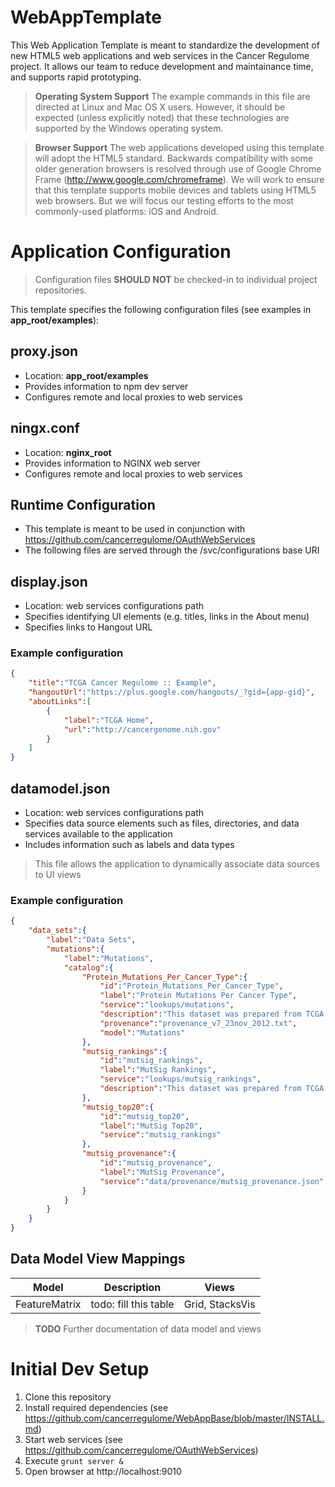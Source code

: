 # WebAppTemplate #
This Web Application Template is meant to standardize the development of new HTML5 web applications and web services
in the Cancer Regulome project.  It allows our team to reduce development and maintainance time, and supports
rapid prototyping.

> **Operating System Support**
> The example commands in this file are directed at Linux and Mac OS X users.  However, it should be expected (unless
> explicitly noted) that these technologies are supported by the Windows operating system.

> **Browser Support**
> The web applications developed using this template will adopt the HTML5 standard.  Backwards compatibility
> with some older generation browsers is resolved through use of Google Chrome Frame (http://www.google.com/chromeframe).
> We will work to ensure that this template supports mobile devices and tablets using HTML5 web browsers.  But
> we will focus our testing efforts to the most commonly-used platforms: iOS and Android.

# Application Configuration #
> Configuration files **SHOULD NOT** be checked-in to individual project repositories.

This template specifies the following configuration files (see examples in **app_root/examples**):

## proxy.json ##
  * Location: **app_root/examples**
  * Provides information to npm dev server
  * Configures remote and local proxies to web services

## ningx.conf ##
  * Location: **nginx_root**
  * Provides information to NGINX web server
  * Configures remote and local proxies to web services

Runtime Configuration
-----
* This template is meant to be used in conjunction with https://github.com/cancerregulome/OAuthWebServices
* The following files are served through the /svc/configurations base URI

## display.json ##
 * Location: web services configurations path
 * Specifies identifying UI elements (e.g. titles, links in the About menu)
 * Specifies links to Hangout URL

### Example configuration ###
```json
{
    "title":"TCGA Cancer Regulome :: Example",
    "hangoutUrl":"https://plus.google.com/hangouts/_?gid={app-gid}",
    "aboutLinks":[
        {
            "label":"TCGA Home",
            "url":"http://cancergenome.nih.gov"
        }
    ]
}
```

## datamodel.json ##
 * Location: web services configurations path
 * Specifies data source elements such as files, directories, and data services available to the application
 * Includes information such as labels and data types

> This file allows the application to dynamically associate data sources to UI views

### Example configuration ###
```json
{
    "data_sets":{
        "label":"Data Sets",
        "mutations":{
            "label":"Mutations",
            "catalog":{
                "Protein_Mutations_Per_Cancer_Type":{
                    "id":"Protein_Mutations_Per_Cancer_Type",
                    "label":"Protein Mutations Per Cancer Type",
                    "service":"lookups/mutations",
                    "description":"This dataset was prepared from TCGA MAF files produced by Firehose",
                    "provenance":"provenance_v7_23nov_2012.txt",
                    "model":"Mutations"
                },
                "mutsig_rankings":{
                    "id":"mutsig_rankings",
                    "label":"MutSig Rankings",
                    "service":"lookups/mutsig_rankings",
                    "description":"This dataset was prepared from TCGA MutSig 2.0 data produced by Firehose"
                },
                "mutsig_top20":{
                    "id":"mutsig_top20",
                    "label":"MutSig Top20",
                    "service":"mutsig_rankings"
                },
                "mutsig_provenance":{
                    "id":"mutsig_provenance",
                    "label":"MutSig Provenance",
                    "service":"data/provenance/mutsig_provenance.json"
                }
            }
        }
    }
}
```

## Data Model View Mappings ##
| Model | Description | Views |
| --- | --- | --- |
| FeatureMatrix | todo: fill this table | Grid, StacksVis |

> **TODO** Further documentation of data model and views

# Initial Dev Setup #
1. Clone this repository
2. Install required dependencies (see https://github.com/cancerregulome/WebAppBase/blob/master/INSTALL.md)
3. Start web services (see https://github.com/cancerregulome/OAuthWebServices)
4. Execute ```grunt server &```
5. Open browser at http://localhost:9010
